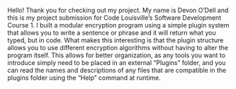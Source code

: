 ﻿Hello! Thank you for checking out my project. My name is Devon O’Dell and this is my project submission for Code Louisville’s Software Development Course 1. I built a modular encryption program using a simple plugin system that allows you to write a sentence or phrase and it will return what you typed, but in code. What makes this interesting is that the plugin structure allows you to use different encryption algorithms without having to alter the program itself. This allows for better organization, as any tools you want to introduce simply need to be placed in an external “Plugins” folder, and you can read the names and descriptions of any files that are compatible in the plugins folder using the “Help” command at runtime. 	
